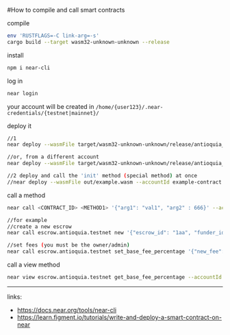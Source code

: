 #How to compile and call smart contracts

compile
```bash
env 'RUSTFLAGS=-C link-arg=-s' 
cargo build --target wasm32-unknown-unknown --release
```

install
```bash
npm i near-cli
```

log in
```bash
near login
```
your account will be created in `/home/{user123}/.near-credentials/{testnet|mainnet}/`

deploy it
```bash
//1
near deploy --wasmFile target/wasm32-unknown-unknown/release/antioquia_escrow.wasm --accountId antioquia.testnet

//or, from a different account
near deploy --wasmFile target/wasm32-unknown-unknown/release/antioquia_escrow.wasm --accountId escrow.antioquia.testnet

//2 deploy and call the 'init' method (special method) at once
//near deploy --wasmFile out/example.wasm --accountId example-contract.testnet --initFunction new --initArgs '{"owner_id": "example-contract.testnet", "total_supply": "10000000"}'
```

call a method
```bash
near call <CONTRACT_ID> <METHOD1> '{"arg1": "val1", "arg2" : 666}' --accountId <ACCOUNT_ID>

//for example
//create a new escrow
near call escrow.antioquia.testnet new '{"escrow_id": "1aa", "funder_id": "11", "beneficiary_id": "22", "agreed_amount": 555}' --accountId antioquia.testnet

//set fees (you must be the owner/admin)
near call escrow.antioquia.testnet set_base_fee_percentage '{"new_fee": 3}' --accountId escrow.antioquia.testnet
```

call a view method
```bash
near view escrow.antioquia.testnet get_base_fee_percentage --accountId antioquia.testnet
```

---
links:

* https://docs.near.org/tools/near-cli
* https://learn.figment.io/tutorials/write-and-deploy-a-smart-contract-on-near
